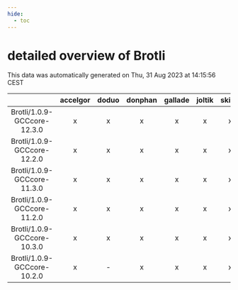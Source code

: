 ```yaml
---
hide:
  - toc
---
```


detailed overview of Brotli
===========================


This data was automatically generated on Thu, 31 Aug 2023 at 14:15:56 CEST  

| |accelgor|doduo|donphan|gallade|joltik|skitty|swalot|victini|
| :---: | :---: | :---: | :---: | :---: | :---: | :---: | :---: | :---: |
|Brotli/1.0.9-GCCcore-12.3.0|x|x|x|x|x|x|x|x|
|Brotli/1.0.9-GCCcore-12.2.0|x|x|x|x|x|x|x|x|
|Brotli/1.0.9-GCCcore-11.3.0|x|x|x|x|x|x|x|x|
|Brotli/1.0.9-GCCcore-11.2.0|x|x|x|x|x|x|x|x|
|Brotli/1.0.9-GCCcore-10.3.0|x|x|x|x|x|x|x|x|
|Brotli/1.0.9-GCCcore-10.2.0|x|-|x|x|x|x|x|x|
